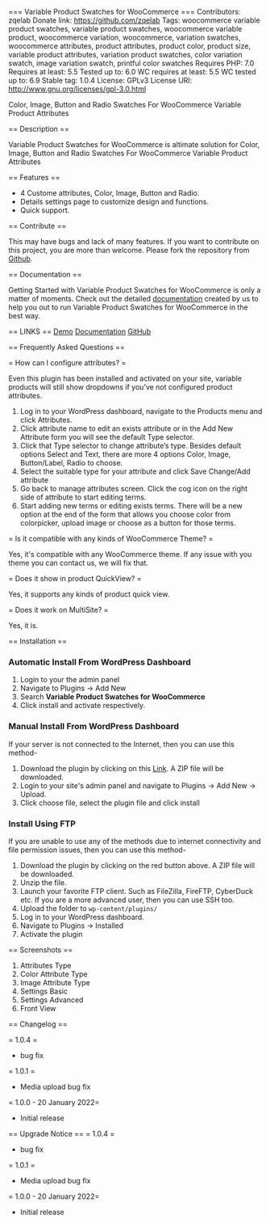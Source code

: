 === Variable Product Swatches for WooCommerce ===
Contributors: zqelab
Donate link: https://github.com/zqelab
Tags: woocommerce variable product swatches, variable product swatches, woocommerce variable product, woocommerce variation, woocommerce, variation swatches, woocommerce attributes, product attributes, product color, product size, variable product attributes, variation product swatches, color variation swatch, image variation swatch, printful color swatches
Requires PHP: 7.0
Requires at least: 5.5
Tested up to: 6.0
WC requires at least: 5.5
WC tested up to: 6.9
Stable tag: 1.0.4
License: GPLv3
License URI: http://www.gnu.org/licenses/gpl-3.0.html

Color, Image, Button and Radio Swatches For WooCommerce Variable Product Attributes 

== Description ==

Variable Product Swatches for WooCommerce is altimate solution for Color, Image, Button and Radio Swatches For WooCommerce Variable Product Attributes 

== Features  ==
* 4 Custome attributes, Color, Image, Button and Radio.
* Details settings page to customize design and functions.
* Quick support.

== Contribute ==

This may have bugs and lack of many features. If you want to contribute on this project, you are more than welcome. Please fork the repository from [Github](https://github.com/zqelab/variable-product-swatches).

== Documentation ==

Getting Started with Variable Product Swatches for WooCommerce is only a matter of moments.
Check out the detailed [documentation](https://zqe.io/docs/variable-product-swatches-documentation/) created by us to help you out to run Variable Product Swatches for WooCommerce in the best way.

== LINKS ==
[Demo](https://demo.zqe.io/variable-product-swatches)
[Documentation](https://zqe.io/docs/variable-product-swatches-documentation)
[GitHub](https://github.com/zqelab/variable-product-swatches)


== Frequently Asked Questions ==

= How can I configure attributes? =

Even this plugin has been installed and activated on your site, variable products will still show dropdowns if you’ve not configured product attributes.

1. Log in to your WordPress dashboard, navigate to the Products menu and click Attributes.
2. Click attribute name to edit an exists attribute or in the Add New Attribute form you will see the default Type selector.
3. Click that Type selector to change attribute’s type. Besides default options Select and Text, there are more 4 options Color, Image, Button/Label, Radio to choose.
4. Select the suitable type for your attribute and click Save Change/Add attribute
5. Go back to manage attributes screen. Click the cog icon on the right side of attribute to start editing terms.
6. Start adding new terms or editing exists terms. There will be a new option at the end of the form that allows you choose  color from colorpicker, upload image or choose as a button for those terms.

= Is it compatible with any kinds of WooCommerce Theme? =

Yes, it's compatible with any WooCommerce theme. If any issue with you theme you can contact us, we will fix that. 

= Does it show in product QuickView? =

Yes, it supports any kinds of product quick view.

= Does it work on MultiSite? =

Yes, it is.


== Installation ==

### Automatic Install From WordPress Dashboard

1. Login to your the admin panel
2. Navigate to Plugins -> Add New
3. Search **Variable Product Swatches for WooCommerce**
4. Click install and activate respectively.

### Manual Install From WordPress Dashboard

If your server is not connected to the Internet, then you can use this method-

1. Download the plugin by clicking on this [Link](https://downloads.wordpress.org/plugin/variable-product-swatches.zip). A ZIP file will be downloaded.
2. Login to your site's admin panel and navigate to Plugins -> Add New -> Upload.
3. Click choose file, select the plugin file and click install

### Install Using FTP

If you are unable to use any of the methods due to internet connectivity and file permission issues, then you can use this method-

1. Download the plugin by clicking on the red button above. A ZIP file will be downloaded.
2. Unzip the file.
3. Launch your favorite FTP client. Such as FileZilla, FireFTP, CyberDuck etc. If you are a more advanced user, then you can use SSH too.
4. Upload the folder to `wp-content/plugins/`
5. Log in to your WordPress dashboard.
6. Navigate to Plugins -> Installed
7. Activate the plugin

== Screenshots ==

1. Attributes Type
2. Color Attribute Type
3. Image Attribute Type
4. Settings Basic
5. Settings Advanced
6. Front View

== Changelog ==

= 1.0.4 =
* bug fix

= 1.0.1 =
* Media upload bug fix

= 1.0.0 - 20 January 2022=
* Initial release

== Upgrade Notice ==
= 1.0.4 =
* bug fix

= 1.0.1 =
* Media upload bug fix

= 1.0.0 - 20 January 2022=
* Initial release
